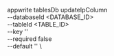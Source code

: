 appwrite tablesDb updateIpColumn \
        --databaseId <DATABASE_ID> \
        --tableId <TABLE_ID> \
        --key '' \
        --required false \
        --default '' \

